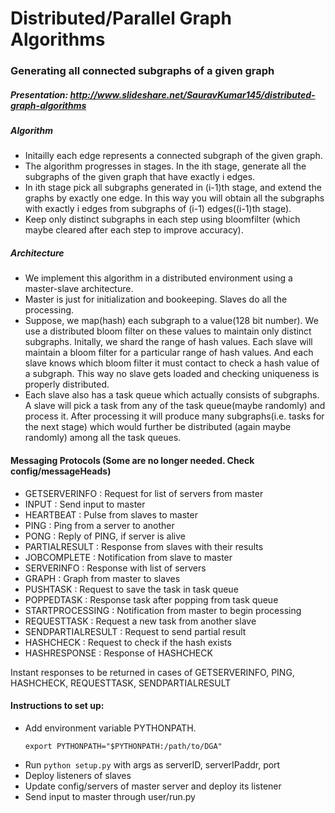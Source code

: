 # Distributed/Parallel Graph Algorithms

### Generating all connected subgraphs of a given graph

##### Presentation: http://www.slideshare.net/SauravKumar145/distributed-graph-algorithms

##### Algorithm

* Initailly each edge represents a connected subgraph of the given graph.
* The algorithm progresses in stages. In the ith stage, generate all the subgraphs of the given graph that have exactly i edges.
* In ith stage pick all subgraphs generated in (i-1)th stage, and extend the graphs by exactly one edge. In this way you will obtain all the subgraphs with exactly i edges from subgraphs of (i-1) edges((i-1)th stage).
* Keep only distinct subgraphs in each step using bloomfilter (which maybe cleared after each step to improve accuracy).

##### Architecture

* We implement this algorithm in a distributed environment using a master-slave architecture.
* Master is just for initialization and bookeeping. Slaves do all the processing.
* Suppose, we map(hash) each subgraph to a value(128 bit number). We use a distributed bloom filter on these values to maintain only distinct subgraphs. Initally, we shard the range of hash values. Each slave will maintain a bloom filter for a particular range of hash values. And each slave knows which bloom filter it must contact to check a hash value of a subgraph. This way no slave gets loaded and checking uniqueness is properly distributed.
* Each slave also has a task queue which actually consists of subgraphs. A slave will pick a task from any of the task queue(maybe randomly) and process it. After processing it will produce many subgraphs(i.e. tasks for the next stage) which would further be distributed (again maybe randomly) among all the task queues.


#### Messaging Protocols (Some are no longer needed. Check config/messageHeads)

- GETSERVERINFO : Request for list of servers from master
- INPUT : Send input to master
- HEARTBEAT : Pulse from slaves to master
- PING : Ping from a server to another
- PONG : Reply of PING, if server is alive
- PARTIALRESULT : Response from slaves with their results
- JOBCOMPLETE : Notification from slave to master
- SERVERINFO : Response with list of servers
- GRAPH : Graph from master to slaves
- PUSHTASK : Request to save the task in task queue
- POPPEDTASK : Response task after popping from task queue
- STARTPROCESSING : Notification from master to begin processing
- REQUESTTASK : Request a new task from another slave
- SENDPARTIALRESULT : Request to send partial result
- HASHCHECK : Request to check if the hash exists
- HASHRESPONSE : Response of HASHCHECK

Instant responses to be returned in cases of GETSERVERINFO, PING, HASHCHECK, REQUESTTASK, SENDPARTIALRESULT

#### Instructions to set up:
- Add environment variable PYTHONPATH.
  ```
  export PYTHONPATH="$PYTHONPATH:/path/to/DGA"
  ```
- Run `python setup.py` with args as serverID, serverIPaddr, port
- Deploy listeners of slaves
- Update config/servers of master server and deploy its listener
- Send input to master through user/run.py

